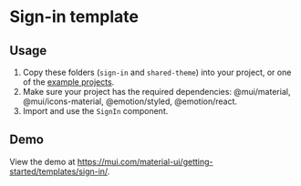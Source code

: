 # Sign-in template

## Usage

<!-- #default-branch-switch -->

1. Copy these folders (`sign-in` and `shared-theme`) into your project, or one of the [example projects](https://github.com/mui/material-ui/tree/master/examples).
2. Make sure your project has the required dependencies: @mui/material, @mui/icons-material, @emotion/styled, @emotion/react.
3. Import and use the `SignIn` component.

## Demo

<!-- #default-branch-switch -->

View the demo at https://mui.com/material-ui/getting-started/templates/sign-in/.
